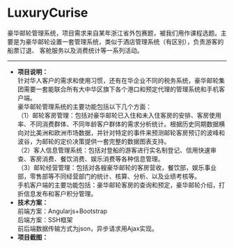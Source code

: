# LuxuryCurise
豪华邮轮管理系统，项目需求来自某年浙江省外包赛题，被我们用作课程选题。主要是为豪华邮轮设置一套管理系统，类似于酒店管理系统（有区别），负责游客的船票订退、
客舱服务以及消费统计等一系列活动。
<br/>
<hr/>
<ul>
<li><b>项目说明：</b><br/>
针对华人客户的需求和使用习惯，还有在华企业不同的税务系统，豪华邮轮集团需要一套能联合所有大中华区旗下各个港口和预定代理的管理系统和手机客户端。
<br/>豪华邮轮管理系统的主要功能包括以下几个方面：
<br/>（1）邮轮客房管理：包括对豪华邮轮已入住和未入住客房的安排、客房使用率、不同消费群体、不同年龄客户群体的需求分析统计。根据历史同期数据横向对比美洲和欧洲市场数据，并针对特定的事件来预测邮轮客房预订的波峰和波谷，为邮轮的定价决策提供一套完整的数据图表支持。
<br/>（2）客人信息管理系统：包括对登船的游客进行实名制登记、信用快速审查、客房消费、餐饮消费、娱乐消费等各种信息管理。
<br/>（3）邮轮经营管理：包括对各艘豪华邮轮的客房营收，餐饮部，娱乐事业部，零售部等不同经营部门的统计、核算、分析、以及业绩考核等。
<br/>手机客户端的主要功能包括：豪华邮轮客房的查询和预定，豪华邮轮介绍，打折信息发布和客户积分管理。
</li>
<li><b>技术方案：</b><br/>
前端方案：Angularjs+Bootstrap<br/>
后端方案：SSH框架<br/>
前后端数据传输方式为json，异步请求用Ajax实现。<br/></li>
<li><b>项目截图：</b><br/>
</li>
</ul>
